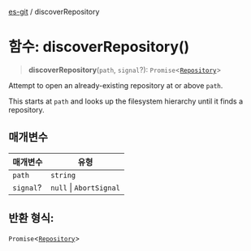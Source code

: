 [es-git](../globals.md) / discoverRepository

# 함수: discoverRepository()

> **discoverRepository**(`path`, `signal`?): `Promise`\<[`Repository`](../classes/Repository.md)\>

Attempt to open an already-existing repository at or above `path`.

This starts at `path` and looks up the filesystem hierarchy
until it finds a repository.

## 매개변수

| 매개변수 | 유형 |
| ------ | ------ |
| `path` | `string` |
| `signal`? | `null` \| `AbortSignal` |

## 반환 형식:

`Promise`\<[`Repository`](../classes/Repository.md)\>
